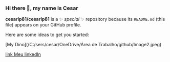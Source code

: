 ### Hi there 👋, my name is Cesar


**cesarlp81/cesarlp81** is a ✨ _special_ ✨ repository because its `README.md` (this file) appears on your GitHub profile.

Here are some ideas to get you started:

[My Dino](/C:/sers/cesar/OneDrive/Área de Trabalho/github/Image2.jpeg)


[link Meu linkedIn](https://www.linkedin.com/in/c%C3%A9sarpedroso/)





